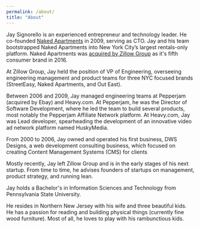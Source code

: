 ```yaml
---
permalink: /about/
title: "About"
---
```

Jay Signorello is an experienced entrepreneur and technology leader.
He co-founded <a href="https://www.nakedapartments.com" target="_blank">Naked Apartments</a> in 2009, serving as CTO. Jay and his team
bootstrapped Naked Apartments into New York City’s largest rentals-only
platform. Naked Apartments was <a href="https://www.geekwire.com/2016/zillow-continues-aggressive-acquisition-path-pays-13m-to-purchase-naked-apartments/" target="_blank">acquired by Zillow Group</a> as it's
fifth consumer brand in 2016.

At Zillow Group, Jay held the position of VP of Engineering,
overseeing engineering management and
product teams for three NYC focused brands
(StreetEasy, Naked Apartments, and Out East).

Between 2006 and 2009, Jay managed engineering teams at Pepperjam
(acquired by Ebay) and Heavy.com. At Pepperjam, he was the
Director of Software Development, where he led the team to
build several products, most notably the Pepperjam Affiliate
 Network platform. At Heavy.com, Jay was Lead developer,
 spearheading the development of an innovative video ad
 network platform named HuskyMedia.

From 2000 to 2006, Jay owned and operated his first business,
DWS Designs, a web development consulting business, which focused on
creating Content Management Systems (CMS) for clients

Mostly recently, Jay left Zillow Group and is in the early stages of his next startup.
From time to time, he advises founders of startups on management,
product strategy, and running lean.

Jay holds a Bachelor's in Information Sciences and Technology
from Pennsylvania State University.

He resides in Northern New Jersey with his wife and three beautiful kids.
He has a passion for reading and building physical things
(currently fine wood furniture). Most of all,
he loves to play with his rambunctious kids.
